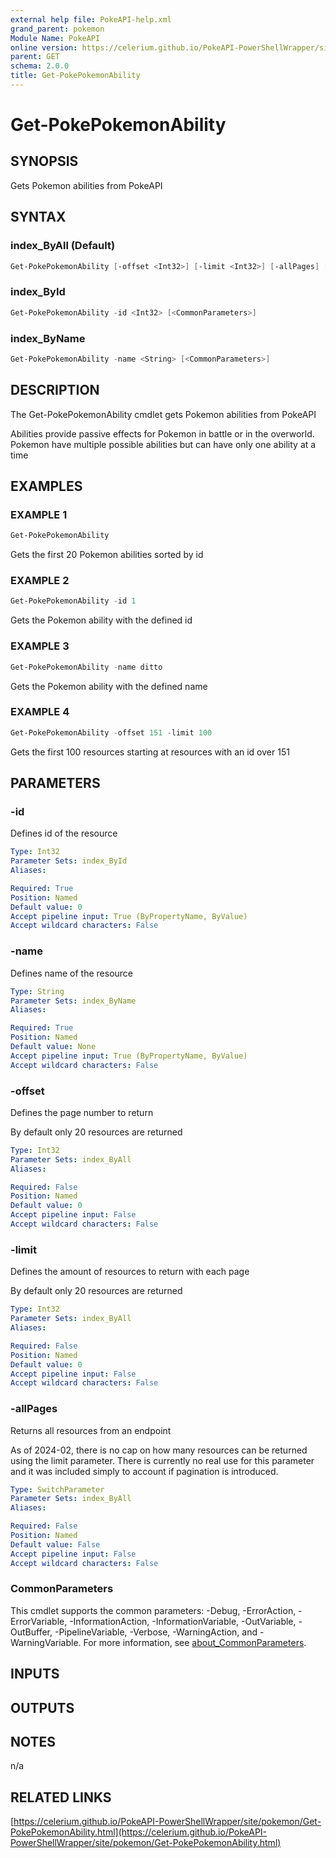 ```yaml
---
external help file: PokeAPI-help.xml
grand_parent: pokemon
Module Name: PokeAPI
online version: https://celerium.github.io/PokeAPI-PowerShellWrapper/site/pokemon/Get-PokePokemonAbility.html
parent: GET
schema: 2.0.0
title: Get-PokePokemonAbility
---
```


# Get-PokePokemonAbility

## SYNOPSIS
Gets Pokemon abilities from PokeAPI

## SYNTAX

### index_ByAll (Default)
```powershell
Get-PokePokemonAbility [-offset <Int32>] [-limit <Int32>] [-allPages] [<CommonParameters>]
```

### index_ById
```powershell
Get-PokePokemonAbility -id <Int32> [<CommonParameters>]
```

### index_ByName
```powershell
Get-PokePokemonAbility -name <String> [<CommonParameters>]
```

## DESCRIPTION
The Get-PokePokemonAbility cmdlet gets Pokemon abilities from PokeAPI

Abilities provide passive effects for Pokemon in battle or in the overworld.
Pokemon have multiple possible abilities but can have only one ability at a time

## EXAMPLES

### EXAMPLE 1
```powershell
Get-PokePokemonAbility
```

Gets the first 20 Pokemon abilities sorted by id

### EXAMPLE 2
```powershell
Get-PokePokemonAbility -id 1
```

Gets the Pokemon ability with the defined id

### EXAMPLE 3
```powershell
Get-PokePokemonAbility -name ditto
```

Gets the Pokemon ability with the defined name

### EXAMPLE 4
```powershell
Get-PokePokemonAbility -offset 151 -limit 100
```

Gets the first 100 resources starting at resources with
an id over 151

## PARAMETERS

### -id
Defines id of the resource

```yaml
Type: Int32
Parameter Sets: index_ById
Aliases:

Required: True
Position: Named
Default value: 0
Accept pipeline input: True (ByPropertyName, ByValue)
Accept wildcard characters: False
```

### -name
Defines name of the resource

```yaml
Type: String
Parameter Sets: index_ByName
Aliases:

Required: True
Position: Named
Default value: None
Accept pipeline input: True (ByPropertyName, ByValue)
Accept wildcard characters: False
```

### -offset
Defines the page number to return

By default only 20 resources are returned

```yaml
Type: Int32
Parameter Sets: index_ByAll
Aliases:

Required: False
Position: Named
Default value: 0
Accept pipeline input: False
Accept wildcard characters: False
```

### -limit
Defines the amount of resources to return with each page

By default only 20 resources are returned

```yaml
Type: Int32
Parameter Sets: index_ByAll
Aliases:

Required: False
Position: Named
Default value: 0
Accept pipeline input: False
Accept wildcard characters: False
```

### -allPages
Returns all resources from an endpoint

As of 2024-02, there is no cap on how many resources can be
returned using the limit parameter.
There is currently no real
use for this parameter and it was included simply to account if
pagination is introduced.

```yaml
Type: SwitchParameter
Parameter Sets: index_ByAll
Aliases:

Required: False
Position: Named
Default value: False
Accept pipeline input: False
Accept wildcard characters: False
```

### CommonParameters
This cmdlet supports the common parameters: -Debug, -ErrorAction, -ErrorVariable, -InformationAction, -InformationVariable, -OutVariable, -OutBuffer, -PipelineVariable, -Verbose, -WarningAction, and -WarningVariable. For more information, see [about_CommonParameters](http://go.microsoft.com/fwlink/?LinkID=113216).

## INPUTS

## OUTPUTS

## NOTES
n/a

## RELATED LINKS

[https://celerium.github.io/PokeAPI-PowerShellWrapper/site/pokemon/Get-PokePokemonAbility.html](https://celerium.github.io/PokeAPI-PowerShellWrapper/site/pokemon/Get-PokePokemonAbility.html)

